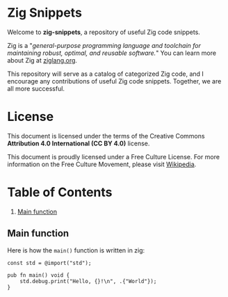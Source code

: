# Zig Snippets

Welcome to **zig-snippets**, a repository of useful Zig code snippets.

Zig is a "_general-purpose programming language and toolchain for maintaining robust, optimal, and reusable software._"
You can learn more about Zig at [ziglang.org](https://ziglang.org).

This repository will serve as a catalog of categorized Zig code, and I encourage any contributions of useful Zig code snippets. Together, we are all more successful.

# License

This document is licensed under the terms of the Creative Commons **Attribution 4.0 International (CC BY 4.0)** license.

This document is proudly licensed under a Free Culture License. For more information on the Free Culture Movement, please visit
[Wikipedia](https://en.wikipedia.org/wiki/Free-culture_movement).

# Table of Contents

1. [Main function](#main-function)

## Main function

Here is how the `main()` function is written in zig:
```zig
const std = @import("std");

pub fn main() void {
    std.debug.print("Hello, {}!\n", .{"World"});
}
```
